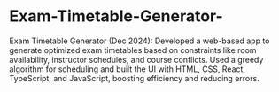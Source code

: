 # Exam-Timetable-Generator-
Exam Timetable Generator (Dec 2024): Developed a web-based app to generate optimized exam timetables based on constraints like room availability, instructor schedules, and course conflicts. Used a greedy algorithm for scheduling and built the UI with HTML, CSS, React, TypeScript, and JavaScript, boosting efficiency and reducing errors.
